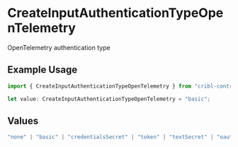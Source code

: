 # CreateInputAuthenticationTypeOpenTelemetry

OpenTelemetry authentication type

## Example Usage

```typescript
import { CreateInputAuthenticationTypeOpenTelemetry } from "cribl-control-plane/models/operations";

let value: CreateInputAuthenticationTypeOpenTelemetry = "basic";
```

## Values

```typescript
"none" | "basic" | "credentialsSecret" | "token" | "textSecret" | "oauth"
```